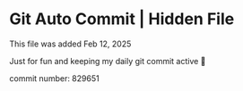 # Git Auto Commit | Hidden File

This file was added Feb 12, 2025

Just for fun and keeping my daily git commit active 🤪

commit number: 829651
